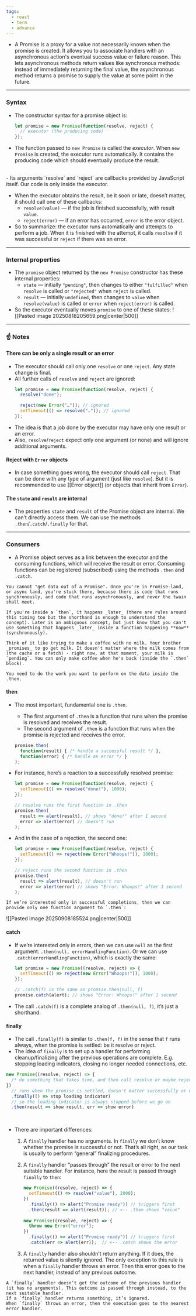 ```yaml
---
tags:
  - react
  - term
  - advance
---
```


- A Promise is a proxy for a value not necessarily known when the promise is created. It allows you to associate handlers with an asynchronous action's eventual success value or failure reason. This lets asynchronous methods return values like synchronous methods: instead of immediately returning the final value, the asynchronous method returns a promise to supply the value at some point in the future.

---

### Syntax
- The constructor syntax for a promise object is:
	```js
	let promise = new Promise(function(resolve, reject) {
	  // executor (the producing code)
	});
	```
- The function passed to `new Promise` is called the _executor_. When `new Promise` is created, the executor runs automatically. It contains the producing code which should eventually produce the result.
</br>
- Its arguments `resolve` and `reject` are callbacks provided by JavaScript itself. Our code is only inside the executor.

- When the executor obtains the result, be it soon or late, doesn’t matter, it should call one of these callbacks:
	- `resolve(value)` — if the job is finished successfully, with result `value`.
	- `reject(error)` — if an error has occurred, `error` is the error object.
- So to summarize: the executor runs automatically and attempts to perform a job. When it is finished with the attempt, it calls `resolve` if it was successful or `reject` if there was an error.

---

### Internal properties
- The `promise` object returned by the `new Promise` constructor has these internal properties:
	- `state` — initially `"pending"`, then changes to either `"fulfilled"` when `resolve` is called or `"rejected"` when `reject` is called.
	- `result` — initially `undefined`, then changes to `value` when `resolve(value)` is called or `error` when `reject(error)` is called.
- So the executor eventually moves `promise` to one of these states:
![[Pasted image 20250818205659.png|center|500]]

---

### ☝️ Notes
#### There can be only a single result or an error
- The executor should call only one `resolve` or one `reject`. Any state change is final.
- All further calls of `resolve` and `reject` are ignored:
	```js
	let promise = new Promise(function(resolve, reject) {
	  resolve("done");
	
	  reject(new Error("…")); // ignored
	  setTimeout(() => resolve("…")); // ignored
	});
	```
- The idea is that a job done by the executor may have only one result or an error.
- Also, `resolve`/`reject` expect only one argument (or none) and will ignore additional arguments.

#### Reject with `Error` objects 
- In case something goes wrong, the executor should call `reject`. That can be done with any type of argument (just like `resolve`). But it is recommended to use [[Error object]] (or objects that inherit from `Error`).

#### The `state` and `result` are internal
- The properties `state` and `result` of the Promise object are internal. We can’t directly access them. We can use the methods `.then`/`.catch`/`.finally` for that.

---

### Consumers

- A Promise object serves as a link between the executor and the consuming functions, which will receive the result or error. Consuming functions can be registered (subscribed) using the methods `.then` and `.catch`.

```ad-tip
You cannot "get data out of a Promise". Once you're in Promise-land, or async land, you're stuck there, because there is code that runs synchronously, and code that runs asynchronously, and never the twain shall meet.

If you're inside a `then`, it happens _later_ (there are rules around this timing too but the shorthand is enough to understand the concept). Later is an ambiguous concept, but just know that you can't use something that happens _later_ inside a function happening **now** (synchronously).

Think of it like trying to make a coffee with no milk. Your brother _promises_ to go get milk. It doesn't matter where the milk comes from (the cache or a fetch) - right now, at that moment, your milk is `pending`. You can only make coffee when he's back (inside the `.then` block).

You need to do the work you want to perform on the data inside the .then.
```

#### then

- The most important, fundamental one is `.then`. 
	- The first argument of `.then` is a function that runs when the promise is resolved and receives the result.
	- The second argument of `.then` is a function that runs when the promise is rejected and receives the error.
	```js
	promise.then(
	  function(result) { /* handle a successful result */ },
	  function(error) { /* handle an error */ }
	);
	```

- For instance, here’s a reaction to a successfully resolved promise:
	```js
	let promise = new Promise(function(resolve, reject) {
	  setTimeout(() => resolve("done!"), 1000);
	});
	
	// resolve runs the first function in .then
	promise.then(
	  result => alert(result), // shows "done!" after 1 second
	  error => alert(error) // doesn't run
	);
	```

- And in the case of a rejection, the second one:
	```js
	let promise = new Promise(function(resolve, reject) {
	  setTimeout(() => reject(new Error("Whoops!")), 1000);
	});
	
	// reject runs the second function in .then
	promise.then(
	  result => alert(result), // doesn't run
	  error => alert(error) // shows "Error: Whoops!" after 1 second
	);
	```

```ad-note
If we’re interested only in successful completions, then we can provide only one function argument to `.then`:
```

![[Pasted image 20250908185524.png|center|500]]

#### catch

- If we’re interested only in errors, then we can use `null` as the first argument: `.then(null, errorHandlingFunction)`. Or we can use `.catch(errorHandlingFunction)`, which is exactly the same:
	```js
	let promise = new Promise((resolve, reject) => {
	  setTimeout(() => reject(new Error("Whoops!")), 1000);
	});
	
	// .catch(f) is the same as promise.then(null, f)
	promise.catch(alert); // shows "Error: Whoops!" after 1 second
	```
- The call `.catch(f)` is a complete analog of `.then(null, f)`, it’s just a shorthand.

#### finally

- The call `.finally(f)` is similar to `.then(f, f)` in the sense that `f` runs always, when the promise is settled: be it resolve or reject.
- The idea of `finally` is to set up a handler for performing cleanup/finalizing after the previous operations are complete. E.g. stopping loading indicators, closing no longer needed connections, etc.
```js
new Promise((resolve, reject) => {
  /* do something that takes time, and then call resolve or maybe reject */
})
  // runs when the promise is settled, doesn't matter successfully or not
  .finally(() => stop loading indicator)
  // so the loading indicator is always stopped before we go on
  .then(result => show result, err => show error)
```

</br>

- There are important differences:
	1. A `finally` handler has no arguments. In `finally` we don’t know whether the promise is successful or not. That’s all right, as our task is usually to perform “general” finalizing procedures.
	    
	2. A `finally` handler “passes through” the result or error to the next suitable handler. For instance, here the result is passed through `finally` to `then`:
		```js
		new Promise((resolve, reject) => {
		  setTimeout(() => resolve("value"), 2000);
		})
		  .finally(() => alert("Promise ready")) // triggers first
		  .then(result => alert(result)); // <-- .then shows "value"
		  
		new Promise((resolve, reject) => {
		  throw new Error("error");
		})
		  .finally(() => alert("Promise ready")) // triggers first
		  .catch(err => alert(err));  // <-- .catch shows the error
		```
		
	1. A `finally` handler also shouldn’t return anything. If it does, the returned value is silently ignored. The only exception to this rule is when a `finally` handler throws an error. Then this error goes to the next handler, instead of any previous outcome.

```ad-summary
A `finally` handler doesn’t get the outcome of the previous handler (it has no arguments). This outcome is passed through instead, to the next suitable handler.
If a `finally` handler returns something, it’s ignored.
When `finally` throws an error, then the execution goes to the nearest error handler.
```

